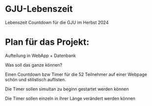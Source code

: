 # GJU-Lebenszeit
Lebenszeit Countdown für die GJU im Herbst 2024

# Plan für das Projekt:

Aufteilung in WebApp + Datenbank

Was soll das ganze können?

Einen Countdown bzw Timer für die 52 Teilnehmer auf einer Webpage 
schön und stilistisch auflisten.

Die Timer sollen simultan zu beginn gestartet werden können

Die Timer sollen einzeln in ihrer Länge verändert werden können
